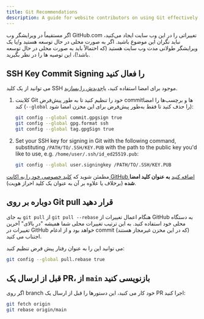 ```yaml
---
title: Git Recommendations
description: A guide for website contributors on using Git effectively.
---
```


اگر مستقیماً در ویرایشگر وب GitHub.com تغییراتی را در این وب سایت ایجاد می‌کنید، نباید نگران این موضوع باشید. اگر به صورت محلی در حال توسعه هستید و/یا یک ویرایشگر طولانی مدت وب سایت هستید (که احتمالاً باید به صورت محلی در حال توسعه باشد!)، این توصیه ها را در نظر بگیرید.

## SSH Key Commit Signing را فعال کنید

می توانید از یک کلید SSH موجود برای امضا استفاده کنید، یا[جدیدش را بسازید](https://docs.github.com/en/authentication/connecting-to-github-with-ssh/generating-a-new-ssh-key-and-adding-it-to-the-ssh-agent).

1. کلاینت Git خود را تنظیم کنید تا به طور پیش‌فرض commitها و برچسب‌ها را امضا کند (`--global` را حذف کنید تا فقط به‌طور پیش‌فرض برای این مخزن امضا شود):

    ```bash
    git config --global commit.gpgsign true
    git config --global gpg.format ssh
    git config --global tag.gpgSign true
    ```

2. Set your SSH key for signing in Git with the following command, substituting `/PATH/TO/.SSH/KEY.PUB` with the path to the public key you'd like to use, e.g. `/home/user/.ssh/id_ed25519.pub`:

    ```bash
    git config --global user.signingkey /PATH/TO/.SSH/KEY.PUB
    ```

مطمئن شوید که [ کلید خصوصی خود را به اکانت GitHub اضافه کنید](https://docs.github.com/en/authentication/connecting-to-github-with-ssh/adding-a-new-ssh-key-to-your-github-account#adding-a-new-ssh-key-to-your-account) **به عنوان کلید امضا شده** (برخلاف یا علاوه بر آن به عنوان یک کلید احراز هویت).

## دوباره بر روی Git pull قرار دهید

به جای `git pull` از `git pull --rebase` هنگام اعمال تغییرات از GitHub به دستگاه محلی خود استفاده کنید. به این ترتیب تغییرات محلی شما همیشه "در بالای" آخرین تغییرات در GitHub خواهد بود و از ادغام commit (که در این مخزن غیرمجاز هستند) اجتناب می کنید.

می توانید این را به عنوان رفتار پیش فرض تنظیم کنید:

```bash
git config --global pull.rebase true
```

## قبل از ارسال یک PR، از `main` بازنویسی کنید

اگر روی branch خود کار می کنید، این دستورها را قبل از ارسال یک PR اجرا کنید:

```bash
git fetch origin
git rebase origin/main
```
